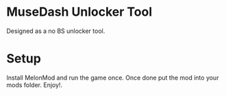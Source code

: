# MuseDash Unlocker Tool
Designed as a no BS unlocker tool.

# Setup
Install MelonMod and run the game once.
Once done put the mod into your mods folder.
Enjoy!.
